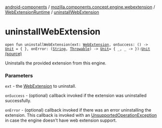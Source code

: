 [android-components](../../index.md) / [mozilla.components.concept.engine.webextension](../index.md) / [WebExtensionRuntime](index.md) / [uninstallWebExtension](./uninstall-web-extension.md)

# uninstallWebExtension

`open fun uninstallWebExtension(ext: `[`WebExtension`](../-web-extension/index.md)`, onSuccess: () -> `[`Unit`](https://kotlinlang.org/api/latest/jvm/stdlib/kotlin/-unit/index.html)` = { }, onError: (`[`String`](https://kotlinlang.org/api/latest/jvm/stdlib/kotlin/-string/index.html)`, `[`Throwable`](https://kotlinlang.org/api/latest/jvm/stdlib/kotlin/-throwable/index.html)`) -> `[`Unit`](https://kotlinlang.org/api/latest/jvm/stdlib/kotlin/-unit/index.html)` = { _, _ -> }): `[`Unit`](https://kotlinlang.org/api/latest/jvm/stdlib/kotlin/-unit/index.html) [(source)](https://github.com/mozilla-mobile/android-components/blob/master/components/concept/engine/src/main/java/mozilla/components/concept/engine/webextension/WebExtensionRuntime.kt#L69)

Uninstalls the provided extension from this engine.

### Parameters

`ext` - the [WebExtension](../-web-extension/index.md) to uninstall.

`onSuccess` - (optional) callback invoked if the extension was uninstalled successfully.

`onError` - (optional) callback invoked if there was an error uninstalling the extension.
This callback is invoked with an [UnsupportedOperationException](http://docs.oracle.com/javase/7/docs/api/java/lang/UnsupportedOperationException.html) in case the engine doesn't
have web extension support.